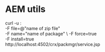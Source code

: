 # AEM utils

curl -u <user>:<password> \
    -F file=@"name of zip file" \
    -F name="name of package" \ 
    -F force=true \
    -F install=true \
    http://localhost:4502/crx/packmgr/service.jsp
